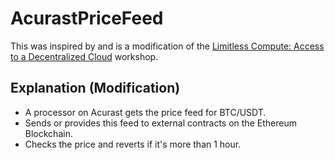 # AcurastPriceFeed
This was inspired by and is a modification of the [Limitless Compute: Access to a Decentralized Cloud](https://youtu.be/eNySIW9cBD8) workshop.

## Explanation (Modification)
* A processor on Acurast gets the price feed for BTC/USDT.
* Sends or provides this feed to external contracts on the Ethereum Blockchain.
* Checks the price and reverts if it's more than 1 hour.
##

